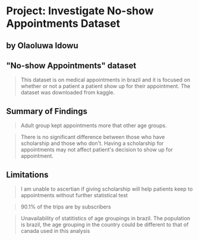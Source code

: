 # Project: Investigate No-show Appointments Dataset

## by Olaoluwa Idowu


## "No-show Appointments" dataset

> This dataset is on medical appointments in brazil and it is focused on whether or not a patient a patient show up for their appointment. The dataset was downloaded from kaggle.


## Summary of Findings

> Adult group kept appointments more that other age groups.

> There is no significant difference between those who have scholarship and those who don't. 
Having a scholarship for appointments may not affect patient's decision to show up for appointment.


## Limitations

> I am unable to ascertian if giving scholarship will help patients keep to appointments without further statistical test

> 90.1% of the trips are by subscribers

> Unavailability of statitistics of age groupings in brazil. The population is brazil, the age grouping in the country could be different to that of canada used in this analysis
